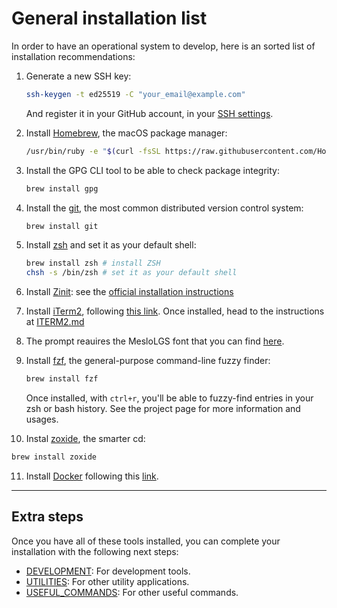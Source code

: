 # General installation list

In order to have an operational system to develop, here is an sorted list of installation recommendations:

1. Generate a new SSH key:

   ```sh
   ssh-keygen -t ed25519 -C "your_email@example.com"
   ```

   And register it in your GitHub account, in your [SSH settings](https://github.com/settings/keys).

2. Install [Homebrew](https://brew.sh/), the macOS package manager:

   ```sh
   /usr/bin/ruby -e "$(curl -fsSL https://raw.githubusercontent.com/Homebrew/install/master/install)"
   ```

3. Install the GPG CLI tool to be able to check package integrity:

   ```sh
   brew install gpg
   ```

4. Install the [git](https://git-scm.com/), the most common distributed version control system:

   ```sh
   brew install git
   ```

5. Install [zsh](https://www.zsh.org/) and set it as your default shell:

   ```sh
   brew install zsh # install ZSH
   chsh -s /bin/zsh # set it as your default shell
   ```

6. Install [Zinit](https://ohmyz.sh/): see
   the [official installation instructions](https://github.com/zdharma-continuum/zinit?tab=readme-ov-file#install)

7. Install [iTerm2](https://iterm2.com/), following [this link](https://iterm2.com/downloads/stable/latest). Once
   installed, head to the instructions at [ITERM2.md](./ITERM2.md)

8. The prompt reauires the MesloLGS font that you can
   find [here](https://github.com/romkatv/powerlevel10k#manual-font-installation).

9. Install [fzf](https://github.com/junegunn/fzf), the general-purpose command-line fuzzy finder:

   ```sh
   brew install fzf
   ```

   Once installed, with `ctrl+r`, you'll be able to fuzzy-find entries in your zsh or bash history. See the project
   page for more information and usages.

10. Instal [zoxide](https://github.com/ajeetdsouza/zoxide?tab=readme-ov-file), the smarter cd:

   ```sh
   brew install zoxide
   ```

11. Install [Docker](https://www.docker.com/) following this [link](https://download.docker.com/mac/stable/Docker.dmg).

---

## Extra steps

Once you have all of these tools installed, you can complete your installation with the following next steps:

- [DEVELOPMENT](./DEVELOPMENT.md): For development tools.
- [UTILITIES](./UTILITIES.md): For other utility applications.
- [USEFUL_COMMANDS](./USEFUL_COMMANDS.md): For other useful commands.

